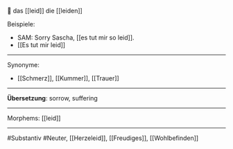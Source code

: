 🔵 das [[leid]]
die [[leiden]]

Beispiele:
- SAM: Sorry Sascha, [[es tut mir so leid]]. 
- [[Es tut mir leid]]

---
Synonyme:
- [[Schmerz]], [[Kummer]], [[Trauer]]

---
**Übersetzung**: sorrow, suffering

---

Morphems:
[[leid]]

---
#Substantiv #Neuter, [[Herzeleid]], [[Freudiges]], [[Wohlbefinden]]